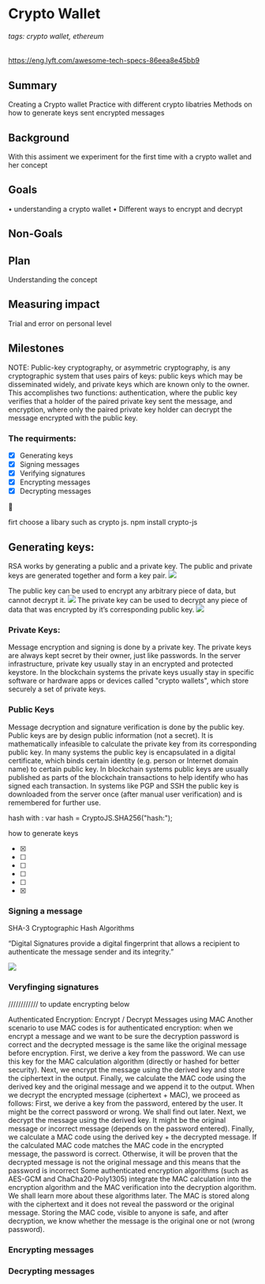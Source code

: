 # Crypto Wallet 

###### tags: crypto wallet, ethereum
https://eng.lyft.com/awesome-tech-specs-86eea8e45bb9
## Summary

Creating a Crypto wallet
Practice with different crypto libatries
Methods on how to generate keys sent encrypted messages

## Background

With this assiment we experiment for the first time with a crypto wallet and her concept 

## Goals

• understanding a crypto wallet 
• Different ways to encrypt and decrypt


## Non-Goals


## Plan

Understanding the concept

## Measuring impact
Trial and error on personal level

## Milestones 

NOTE:
Public-key cryptography, or asymmetric cryptography, is any cryptographic system that uses pairs of keys: public keys which may be disseminated widely, and private keys which are known only to the owner. This accomplishes two functions: authentication, where the public key verifies that a holder of the paired private key sent the message, and encryption, where only the paired private key holder can decrypt the message encrypted with the public key.

### The requirments:

- [x] Generating keys
- [x] Signing messages
- [x] Verifying signatures
- [x] Encrypting messages
- [x] Decrypting messages

:rocket: 

firt choose a libary such as crypto js. 
npm install crypto-js

## Generating keys: 
RSA works by generating a public and a private key. The public and private keys are generated together and form a key pair.
![](https://i.imgur.com/Az3pAQo.png)

The public key can be used to encrypt any arbitrary piece of data, but cannot decrypt it.
![](https://i.imgur.com/mnocXob.png)
The private key can be used to decrypt any piece of data that was encrypted by it’s corresponding public key.
![](https://i.imgur.com/P5vtCWY.png)




### Private Keys:
Message encryption and signing is done by a private key. The private keys are always kept secret by their owner, just like passwords. In the server infrastructure, private key usually stay in an encrypted and protected keystore. In the blockchain systems the private keys usually stay in specific software or hardware apps or devices called "crypto wallets", which store securely a set of private keys.

### Public Keys

Message decryption and signature verification is done by the public key. Public keys are by design public information (not a secret). It is mathematically infeasible to calculate the private key from its corresponding public key.
In many systems the public key is encapsulated in a digital certificate, which binds certain identity (e.g. person or Internet domain name) to certain public key. In blockchain systems public keys are usually published as parts of the blockchain transactions to help identify who has signed each transaction. In systems like PGP and SSH the public key is downloaded from the server once (after manual user verification) and is remembered for further use.







hash with : var hash = CryptoJS.SHA256("hash:");

how to generate keys 

- [x] 
- [ ] 
- [ ] 
- [ ] 
- [ ]
- [x] 

### Signing a message 
SHA-3 Cryptographic Hash Algorithms


“Digital Signatures provide a digital fingerprint that allows a recipient to authenticate the message sender and its integrity.”


![](https://i.imgur.com/fXpQ3ze.png)




### Veryfinging signatures 




//////////// to update encrypting below

Authenticated Encryption: Encrypt / Decrypt Messages
using MAC
Another scenario to use MAC codes is for authenticated encryption: when we encrypt a message and we want to
be sure the decryption password is correct and the decrypted message is the same like the original message
before encryption.
First, we derive a key from the password. We can use this key for the MAC calculation algorithm (directly or
hashed for better security).
Next, we encrypt the message using the derived key and store the ciphertext in the output.
Finally, we calculate the MAC code using the derived key and the original message and we append it to the
output.
When we decrypt the encrypted message (ciphertext + MAC), we proceed as follows:
First, we derive a key from the password, entered by the user. It might be the correct password or wrong. We
shall find out later.
Next, we decrypt the message using the derived key. It might be the original message or incorrect message
(depends on the password entered).
Finally, we calculate a MAC code using the derived key + the decrypted message.
If the calculated MAC code matches the MAC code in the encrypted message, the password is correct.
Otherwise, it will be proven that the decrypted message is not the original message and this means that the
password is incorrect
Some authenticated encryption algorithms (such as AES-GCM and ChaCha20-Poly1305) integrate the MAC
calculation into the encryption algorithm and the MAC verification into the decryption algorithm. We shall learn more
about these algorithms later.
The MAC is stored along with the ciphertext and it does not reveal the password or the original message. Storing the
MAC code, visible to anyone is safe, and after decryption, we know whether the message is the original one or not
(wrong password).

### Encrypting messages


### Decrypting messages
